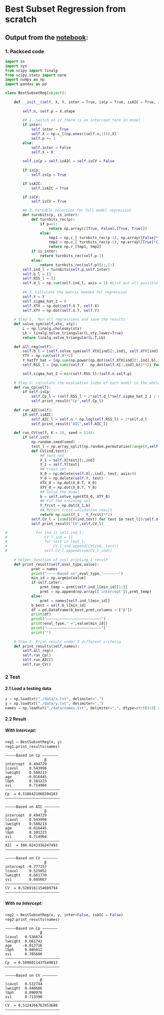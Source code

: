 # Best Subset Regression from scratch

## Output from the [notebook](BestSubsetRegClass.ipynb):

### 1. Packced code


```python
import os
import sys
from scipy import linalg
from scipy.stats import norm
import numpy as np
import pandas as pd

class BestSubsetReg(object):
    
    def __init__(self, X, Y, inter = True, isCp = True, isAIC = True, isCV = True):
        
        self.n, self.p = X.shape
        
        ## 1. switch on if there is an intercept term in model
        if inter:
            self.inter = True
            self.X = np.c_[(np.ones((self.n,1))),X]
            self.p += 1
        else:
            self.inter = False
            self.X = X
        
        self.isCp = self.isAIC = self.isCV = False
        
        if isCp:
            self.isCp = True

        if isAIC:
            self.isAIC = True

        if isCV:
            self.isCV = True

        ## 2、Variable selection for full model regression
        def turnbits(p, is_inter):
            def turnbits_rec(p):
                if p==1:
                    return np.array([[True, False],[True, True]])
                else:
                    tmp1 = np.c_[ turnbits_rec(p-1), np.array([False]*(2**(p-1))).reshape((2**(p-1),1))]
                    tmp2 = np.c_[ turnbits_rec(p-1), np.array([True]*(2**(p-1))).reshape((2**(p-1),1))]
                    return np.r_[tmp1, tmp2]
            if is_inter:
                return turnbits_rec(self.p-1)
            else:
                return turnbits_rec(self.p)[1:,1:]
        self.ind_l = turnbits(self.p,self.inter)
        self.b_l = []
        self.RSS_l = []
        self.d_l = np.sum(self.ind_l, axis = 1) #List out all possible model parameters 
    
        ## 3、Calculate the matrix needed for regression
        self.Y = Y
        self.sigma_hat_2 = 0
        self.XTX = np.dot(self.X.T, self.X)
        self.XTY = np.dot(self.X.T, self.Y)
        
    # Step 1.  Run all regressions and save the results
    def solve_sym(self,xtx, xty):
        L = np.linalg.cholesky(xtx)
        Lb = linalg.solve_triangular(L,xty,lower=True)
        return linalg.solve_triangular(L.T,Lb)
    
    def all_reg(self):
        self.b_l = [self.solve_sym(self.XTX[ind][:,ind], self.XTY[ind]) for ind in self.ind_l]      
        YTY = np.sum(self.Y**2)
        Y_hatTY_hat = [np.sum(np.power(np.dot(self.XTX[ind][:,ind],b),2)) for ind, b in zip(self.ind_l,self.b_l)]
        self.RSS_l = [np.sum((self.Y - np.dot(self.X[:,ind],b))**2) for ind, b in zip(self.ind_l,self.b_l)]

        self.sigma_hat_2 = min(self.RSS_l)/(self.n-self.p)
        
    # Step 2. calculate the evaluation index of each model in the whole model list
    def run_Cp(self):
        if self.isCp:
            self.Cp_l = (self.RSS_l + 2*self.d_l*self.sigma_hat_2 ) / self.n
            self.print_result("Cp",self.Cp_l)
    
    def run_AIC(self):
        if self.isAIC:
            self.AIC_l = self.n * np.log(self.RSS_l) + 2*self.d_l
            self.print_result("AIC",self.AIC_l)
            
    def run_CV(self, K = 10, seed = 514):
        if self.isCV:
            np.random.seed(seed)
            test_l = np.array_split(np.random.permutation(range(0,self.n)),K)
            def CV(ind,test):
                ## test set
                X_1 = self.X[test][:,ind]
                Y_1 = self.Y[test]
                ## train set
                X_0 = np.delete(self.X[:,ind], test, axis=0)
                Y_0 = np.delete(self.Y, test)
                XTX_0 = np.dot(X_0.T, X_0)
                XTY_0 = np.dot(X_0.T, Y_0)
                ## Solve the model
                b = self.solve_sym(XTX_0, XTY_0)
                ## Fit the training set
                Y_frcst = np.dot(X_1,b)
                ## Return cross-validation result
                return np.sum((Y_1 - Y_frcst)**2)
            self.CV_l = [sum([CV(ind,test) for test in test_l])/self.n for ind in self.ind_l]
            self.print_result("CV",self.CV_l)

#             for ind in self.ind_l:
#                 CV_l_ind = []
#                 for test in test_l:
#                     CV_l_ind.append(CV(ind, test))
#                 self.CV_l.append(sum(CV_l_ind))
    
    # helper function of just printing 1 result
    def print_result(self,eval_type,value):
            prmt = names
            print("—————Based on",eval_type,"———————")
            min_id = np.argmin(value)
            if self.inter:
                prmt_temp = prmt[self.ind_l[min_id][1:]]
                prmt = np.append(np.array(['intercept']),prmt_temp)
            else: 
                prmt = names[self.ind_l[min_id]]
            b_best = self.b_l[min_id]
            df = pd.DataFrame(b_best,prmt,columns = ["β"])
            print(df)
            print("—————————————————————————")
            print(eval_type," =",value[min_id])
            print("—————————————————————————")
            print("")
            
    # Step 3. Print result under 3 different criteria
    def print_results(self,names):
        self.all_reg()
        self.run_Cp()
        self.run_AIC()
        self.run_CV()
```

### 2 Test

#### 2.1 Load a testing data


```python
x = np.loadtxt("./data/x.txt", delimiter=",")
y = np.loadtxt("./data/y.txt", delimiter=",")
names = np.loadtxt("./data/names.txt", delimiter=",", dtype=str)[0:8] # the name of x variables
```

#### 2.2 Result

##### With Intercept:


```python
reg1 = BestSubsetReg(x, y)
reg1.print_results(names)
```

    —————Based on Cp ———————
                      β
    intercept  0.494729
    lcavol     0.543998
    lweight    0.588213
    age       -0.016445
    lbph       0.101223
    svi        0.714904
    —————————————————————————
    Cp  = 0.5186421068394103
    —————————————————————————
    
    —————Based on AIC ———————
                      β
    intercept  0.494729
    lcavol     0.543998
    lweight    0.588213
    age       -0.016445
    lbph       0.101223
    svi        0.714904
    —————————————————————————
    AIC  = 380.0243336247493
    —————————————————————————
    
    —————Based on CV ———————
                      β
    intercept -0.777157
    lcavol     0.525852
    lweight    0.661770
    svi        0.665667
    —————————————————————————
    CV  = 0.5269161154609794
    —————————————————————————
    


##### With no Intercept:


```python
reg2 = BestSubsetReg(x, y, inter=False, isAIC = False)
reg2.print_results(names)
```

    —————Based on Cp ———————
                    β
    lcavol   0.536674
    lweight  0.661742
    age     -0.012716
    lbph     0.085012
    svi      0.705686
    —————————————————————————
    Cp  = 0.5096011437549013
    —————————————————————————
    
    —————Based on CV ———————
                    β
    lcavol   0.532744
    lweight  0.440686
    lbph     0.090976
    svi      0.713390
    —————————————————————————
    CV  = 0.5124266762953688
    —————————————————————————
    

